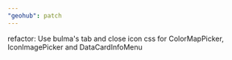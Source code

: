 ```yaml
---
"geohub": patch
---
```


refactor: Use bulma's tab and close icon css for ColorMapPicker, IconImagePicker and DataCardInfoMenu
